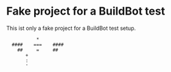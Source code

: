 Fake project for a BuildBot test
================================

This ist only a fake project for a BuildBot test setup.

               *
      ####    ===    ####
        ##     =     ##
	       +
	       :
	       '